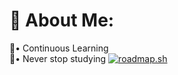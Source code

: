 # 💫 About Me:
🌱• Continuous Learning<br>📖• Never stop studying
[![roadmap.sh](https://roadmap.sh/card/wide/66ca3d4092ec1a8a732d49ed?variant=dark&roadmaps=backend%2Ccpp%2Cdevops%2Capi-design)](https://roadmap.sh)
